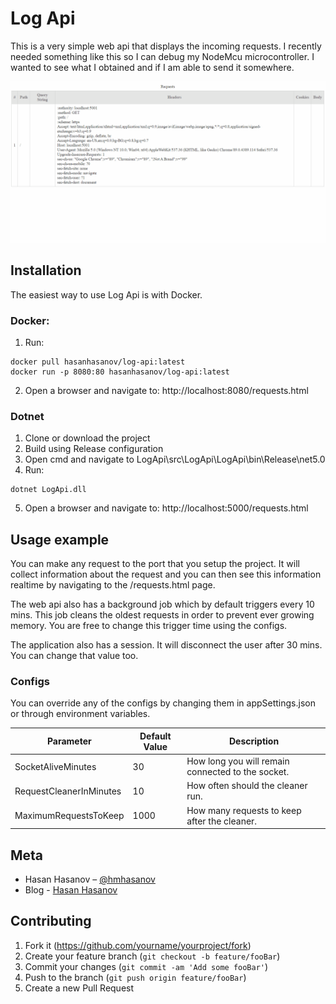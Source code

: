 # Log Api

This is a very simple web api that displays the incoming requests. I recently needed something like this so I can debug my NodeMcu microcontroller. I wanted to see what I obtained and if I am able to send it somewhere.

![](assets/LogApi.gif)

## Installation 

The easiest way to use Log Api is with Docker.

### Docker:

1. Run:
```
docker pull hasanhasanov/log-api:latest
docker run -p 8080:80 hasanhasanov/log-api:latest
```
2. Open a browser and navigate to: http://localhost:8080/requests.html

### Dotnet

1. Clone or download the project
2. Build using Release configuration
3. Open cmd and navigate to LogApi\src\LogApi\LogApi\bin\Release\net5.0
4. Run:

```
dotnet LogApi.dll
```
5. Open a browser and navigate to: http://localhost:5000/requests.html

## Usage example

You can make any request to the port that you setup the project. It will collect information about the request and you can then see this information realtime by navigating to the /requests.html page.

The web api also has a background job which by default triggers every 10 mins. This job cleans the oldest requests in order to prevent ever growing memory. You are free to change this trigger time using the configs.

The application also has a session. It will disconnect the user after 30 mins. You can change that value too.

### Configs

You can override any of the configs by changing them in appSettings.json or through environment variables.

| Parameter  | Default Value | Description |
| ------------- | ------------- |------------- |
| SocketAliveMinutes  | 30  | How long you will remain connected to the socket.  |
| RequestCleanerInMinutes  |  10  | How often should the cleaner run. |
| MaximumRequestsToKeep  | 1000 | How many requests to keep after the cleaner. |

## Meta

* Hasan Hasanov – [@hmhasanov](https://twitter.com/hmhasanov)
* Blog - [Hasan Hasanov](https://hasan-hasanov.com/)

## Contributing

1. Fork it (<https://github.com/yourname/yourproject/fork>)
2. Create your feature branch (`git checkout -b feature/fooBar`)
3. Commit your changes (`git commit -am 'Add some fooBar'`)
4. Push to the branch (`git push origin feature/fooBar`)
5. Create a new Pull Request
